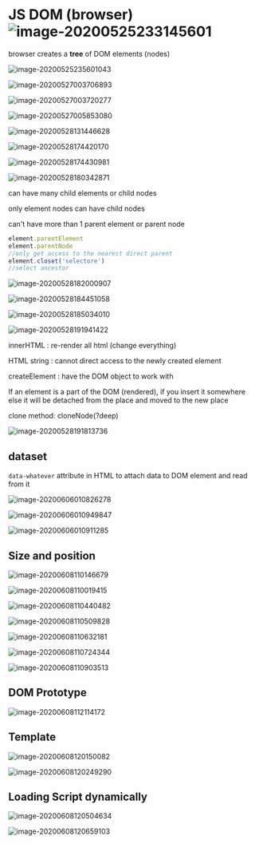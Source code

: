# JS DOM  (browser)![image-20200525233145601](C:\Users\ASUS\AppData\Roaming\Typora\typora-user-images\image-20200525233145601.png)

browser creates a **tree** of DOM elements (nodes)  

![image-20200525235601043](C:\Users\ASUS\AppData\Roaming\Typora\typora-user-images\image-20200525235601043.png)

![image-20200527003706893](C:\Users\ASUS\AppData\Roaming\Typora\typora-user-images\image-20200527003706893.png)

![image-20200527003720277](C:\Users\ASUS\AppData\Roaming\Typora\typora-user-images\image-20200527003720277.png)

![image-20200527005853080](C:\Users\ASUS\AppData\Roaming\Typora\typora-user-images\image-20200527005853080.png)

![image-20200528131446628](C:\Users\ASUS\AppData\Roaming\Typora\typora-user-images\image-20200528131446628.png)

![image-20200528174420170](C:\Users\ASUS\AppData\Roaming\Typora\typora-user-images\image-20200528174420170.png)

![image-20200528174430981](C:\Users\ASUS\AppData\Roaming\Typora\typora-user-images\image-20200528174430981.png)

![image-20200528180342871](C:\Users\ASUS\AppData\Roaming\Typora\typora-user-images\image-20200528180342871.png)

can have many child elements or child nodes

only element nodes can have child nodes

can't have more than 1 parent element or parent node

```js
element.parentElement
element.parentNode
//only get access to the nearest direct parent
element.closet('selectore')
//select ancestor
```

![image-20200528182000907](C:\Users\ASUS\AppData\Roaming\Typora\typora-user-images\image-20200528182000907.png)

![image-20200528184451058](C:\Users\ASUS\AppData\Roaming\Typora\typora-user-images\image-20200528184451058.png)

![image-20200528185034010](C:\Users\ASUS\AppData\Roaming\Typora\typora-user-images\image-20200528185034010.png)

![image-20200528191941422](C:\Users\ASUS\AppData\Roaming\Typora\typora-user-images\image-20200528191941422.png)

innerHTML : re-render all html (change everything)

HTML string : cannot direct access to the newly created element

createElement : have the DOM object to work with

If an element is a part of the DOM (rendered), if you insert it somewhere else it will be detached from the place and moved to the new place 

clone method: cloneNode(?deep)

![image-20200528191813736](C:\Users\ASUS\AppData\Roaming\Typora\typora-user-images\image-20200528191813736.png)

## dataset

`data-whatever` attribute in HTML to attach data to DOM element and read from it

![image-20200606010826278](C:\Users\ASUS\AppData\Roaming\Typora\typora-user-images\image-20200606010826278.png)

![image-20200606010949847](C:\Users\ASUS\AppData\Roaming\Typora\typora-user-images\image-20200606010949847.png)

![image-20200606010911285](C:\Users\ASUS\AppData\Roaming\Typora\typora-user-images\image-20200606010911285.png)

## Size and position

![image-20200608110146679](C:\Users\ASUS\AppData\Roaming\Typora\typora-user-images\image-20200608110146679.png)

![image-20200608110019415](C:\Users\ASUS\AppData\Roaming\Typora\typora-user-images\image-20200608110019415.png)

![image-20200608110440482](C:\Users\ASUS\AppData\Roaming\Typora\typora-user-images\image-20200608110440482.png)

![image-20200608110509828](C:\Users\ASUS\AppData\Roaming\Typora\typora-user-images\image-20200608110509828.png)

![image-20200608110632181](C:\Users\ASUS\AppData\Roaming\Typora\typora-user-images\image-20200608110632181.png)

![image-20200608110724344](C:\Users\ASUS\AppData\Roaming\Typora\typora-user-images\image-20200608110724344.png)

![image-20200608110903513](C:\Users\ASUS\AppData\Roaming\Typora\typora-user-images\image-20200608110903513.png)

## DOM Prototype

![image-20200608112114172](C:\Users\ASUS\AppData\Roaming\Typora\typora-user-images\image-20200608112114172.png)

## Template

![image-20200608120150082](C:\Users\ASUS\AppData\Roaming\Typora\typora-user-images\image-20200608120150082.png)

![image-20200608120249290](C:\Users\ASUS\AppData\Roaming\Typora\typora-user-images\image-20200608120249290.png)

## Loading Script dynamically

![image-20200608120504634](C:\Users\ASUS\AppData\Roaming\Typora\typora-user-images\image-20200608120504634.png)

![image-20200608120659103](C:\Users\ASUS\AppData\Roaming\Typora\typora-user-images\image-20200608120659103.png)